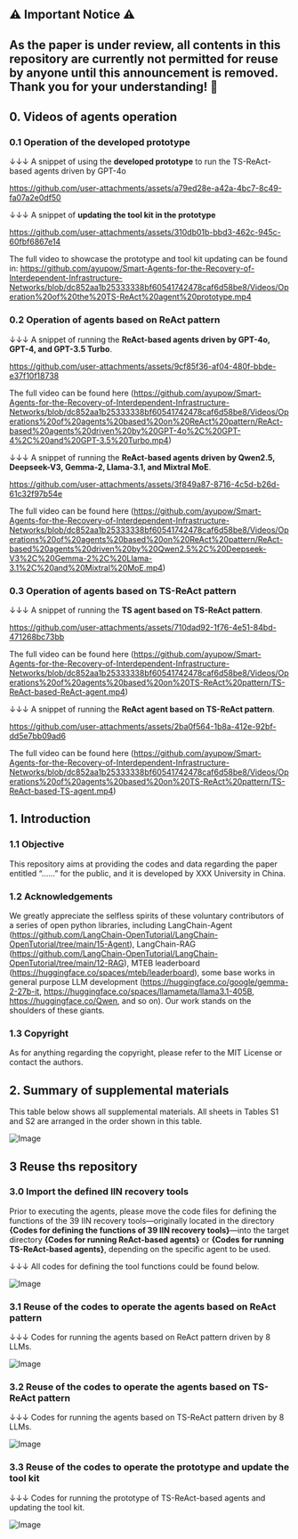 

## ⚠️ Important Notice ⚠️
## __As the paper is under review, all contents in this repository are currently not permitted for reuse by anyone until this announcement is removed. Thank you for your understanding! 🙏__

## 0. Videos of agents operation

### 0.1 Operation of the developed prototype

↓↓↓ A snippet of using the **developed prototype** to run the TS-ReAct-based agents driven by GPT-4o

https://github.com/user-attachments/assets/a79ed28e-a42a-4bc7-8c49-fa07a2e0df50

↓↓↓ A snippet of **updating the tool kit in the prototype**

https://github.com/user-attachments/assets/310db01b-bbd3-462c-945c-60fbf6867e14

The full video to showcase the prototype and tool kit updating can be found in: https://github.com/ayupow/Smart-Agents-for-the-Recovery-of-Interdependent-Infrastructure-Networks/blob/dc852aa1b25333338bf60541742478caf6d58be8/Videos/Operation%20of%20the%20TS-ReAct%20agent%20prototype.mp4

### 0.2 Operation of agents based on ReAct pattern

↓↓↓ A snippet of running the **ReAct-based agents driven by GPT-4o, GPT-4, and GPT-3.5 Turbo**.

https://github.com/user-attachments/assets/9cf85f36-af04-480f-bbde-e37f10f18738

The full video can be found here (https://github.com/ayupow/Smart-Agents-for-the-Recovery-of-Interdependent-Infrastructure-Networks/blob/dc852aa1b25333338bf60541742478caf6d58be8/Videos/Operations%20of%20agents%20based%20on%20ReAct%20pattern/ReAct-based%20agents%20driven%20by%20GPT-4o%2C%20GPT-4%2C%20and%20GPT-3.5%20Turbo.mp4)
 
↓↓↓ A snippet of running the **ReAct-based agents driven by Qwen2.5, Deepseek-V3, Gemma-2, Llama-3.1, and Mixtral MoE**.

https://github.com/user-attachments/assets/3f849a87-8716-4c5d-b26d-61c32f97b54e

The full video can be found here (https://github.com/ayupow/Smart-Agents-for-the-Recovery-of-Interdependent-Infrastructure-Networks/blob/dc852aa1b25333338bf60541742478caf6d58be8/Videos/Operations%20of%20agents%20based%20on%20ReAct%20pattern/ReAct-based%20agents%20driven%20by%20Qwen2.5%2C%20Deepseek-V3%2C%20Gemma-2%2C%20Llama-3.1%2C%20and%20Mixtral%20MoE.mp4)

### 0.3 Operation of agents based on TS-ReAct pattern

↓↓↓ A snippet of running the **TS agent based on TS-ReAct pattern**. 

https://github.com/user-attachments/assets/710dad92-1f76-4e51-84bd-471268bc73bb

The full video can be found here (https://github.com/ayupow/Smart-Agents-for-the-Recovery-of-Interdependent-Infrastructure-Networks/blob/dc852aa1b25333338bf60541742478caf6d58be8/Videos/Operations%20of%20agents%20based%20on%20TS-ReAct%20pattern/TS-ReAct-based-ReAct-agent.mp4)

↓↓↓ A snippet of running the **ReAct agent based on TS-ReAct pattern**. 

https://github.com/user-attachments/assets/2ba0f564-1b8a-412e-92bf-dd5e7bb09ad6

The full video can be found here (https://github.com/ayupow/Smart-Agents-for-the-Recovery-of-Interdependent-Infrastructure-Networks/blob/dc852aa1b25333338bf60541742478caf6d58be8/Videos/Operations%20of%20agents%20based%20on%20TS-ReAct%20pattern/TS-ReAct-based-TS-agent.mp4)

## 1. Introduction
### 1.1 Objective 
This repository aims at providing the codes and data regarding the paper entitled “……” for the public, and it is developed by XXX University in China.
### 1.2 Acknowledgements
We greatly appreciate the selfless spirits of these voluntary contributors of a series of open python libraries, including LangChain-Agent (https://github.com/LangChain-OpenTutorial/LangChain-OpenTutorial/tree/main/15-Agent), LangChain-RAG (https://github.com/LangChain-OpenTutorial/LangChain-OpenTutorial/tree/main/12-RAG), MTEB leaderboard (https://huggingface.co/spaces/mteb/leaderboard), some base works in general purpose LLM development (https://huggingface.co/google/gemma-2-27b-it, https://huggingface.co/spaces/llamameta/llama3.1-405B, https://huggingface.co/Qwen, and so on). Our work stands on the shoulders of these giants.
### 1.3 Copyright
As for anything regarding the copyright, please refer to the MIT License or contact the authors.

## 2. Summary of supplemental materials
This table below shows all supplemental materials. All sheets in Tables S1 and S2 are arranged in the order shown in this table.

![Image](https://github.com/user-attachments/assets/4a0a61b5-748c-41ba-8ae4-e507fb64018d)

## 3 Reuse ths repository
### 3.0 Import the defined IIN recovery tools
Prior to executing the agents, please move the code files for defining the functions of the 39 IIN recovery tools—originally located in the directory **{Codes for defining the functions of 39 IIN recovery tools}**—into the target directory **{Codes for running ReAct-based agents}** or **{Codes for running TS-ReAct-based agents}**, depending on the specific agent to be used.

↓↓↓ All codes for defining the tool functions could be found below.

![Image](https://github.com/user-attachments/assets/f5edf27c-d541-4571-9ec4-349a43f1a188)

### 3.1 Reuse of the codes to operate the agents based on ReAct pattern
↓↓↓ Codes for running the agents based on ReAct pattern driven by 8 LLMs.

![Image](https://github.com/user-attachments/assets/049ba853-593b-4cab-a5e7-6d1a8d35a923)

### 3.2 Reuse of the codes to operate the agents based on TS-ReAct pattern
↓↓↓ Codes for running the agents based on TS-ReAct pattern driven by 8 LLMs.

![Image](https://github.com/user-attachments/assets/5f0b06e6-a6a8-49fb-a0b5-260131b7f628)

### 3.3 Reuse of the codes to operate the prototype and update the tool kit
↓↓↓ Codes for running the prototype of TS-ReAct-based agents and updating the tool kit.

![Image](https://github.com/user-attachments/assets/763d8d30-7d3b-4324-87eb-05f7c917babe)





